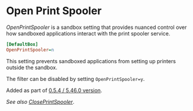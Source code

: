 # Open Print Spooler

_OpenPrintSpooler_ is a sandbox setting that provides nuanced control over how sandboxed applications interact with the print spooler service.

```ini
[DefaultBox]
OpenPrintSpooler=n
```

This setting prevents sandboxed applications from setting up printers outside the sandbox.

The filter can be disabled by setting `OpenPrintSpooler=y`.

Added as part of [0.5.4 / 5.46.0 version](https://github.com/sandboxie-plus/Sandboxie/blob/f3ab6a73a13a74f894b2d5ceb47ab69ee0581c97/CHANGELOG.md#054--5460---2021-01-06).

_See also [ClosePrintSpooler](ClosePrintSpooler.md)_.
